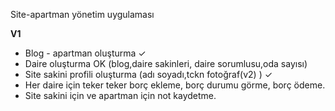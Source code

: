 
Site-apartman yönetim uygulaması

**V1**

- Blog - apartman oluşturma  ✓
- Daire oluşturma OK (blog,daire sakinleri, daire sorumlusu,oda sayısı) 
- Site sakini profili oluşturma (adı soyadı,tckn fotoğraf(v2) )   ✓ 
- Her daire için teker teker borç ekleme, borç durumu görme, borç ödeme.
- Site sakini için ve apartman için not kaydetme.
